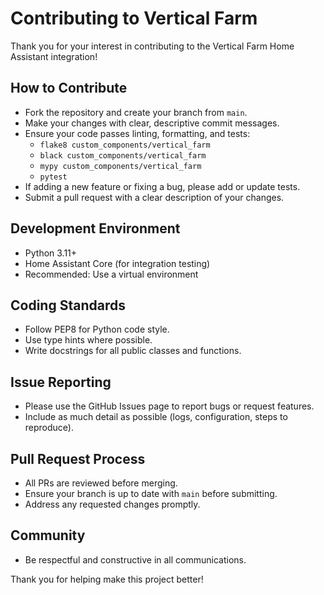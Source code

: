 # Contributing to Vertical Farm

Thank you for your interest in contributing to the Vertical Farm Home Assistant integration!

## How to Contribute
- Fork the repository and create your branch from `main`.
- Make your changes with clear, descriptive commit messages.
- Ensure your code passes linting, formatting, and tests:
  - `flake8 custom_components/vertical_farm`
  - `black custom_components/vertical_farm`
  - `mypy custom_components/vertical_farm`
  - `pytest`
- If adding a new feature or fixing a bug, please add or update tests.
- Submit a pull request with a clear description of your changes.

## Development Environment
- Python 3.11+
- Home Assistant Core (for integration testing)
- Recommended: Use a virtual environment

## Coding Standards
- Follow PEP8 for Python code style.
- Use type hints where possible.
- Write docstrings for all public classes and functions.

## Issue Reporting
- Please use the GitHub Issues page to report bugs or request features.
- Include as much detail as possible (logs, configuration, steps to reproduce).

## Pull Request Process
- All PRs are reviewed before merging.
- Ensure your branch is up to date with `main` before submitting.
- Address any requested changes promptly.

## Community
- Be respectful and constructive in all communications.

Thank you for helping make this project better!
